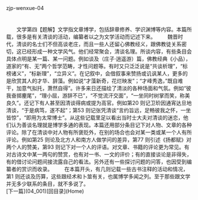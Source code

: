  <meta HTTP-EQUIV="Content-Type" CONTENT="text/html; charset=utf-8">
zjp-wenxue-04
<h1 class="break"></h1>
　　文学第四【题解】文学指文章博学，包括辞章修养、学识渊博等内容。本篇所载，很多是有关清谈的活动，编纂者以之为文学活动而记述下来。
　　魏晋时代，清谈的名士们不但高谈老庄，而且一些人还留心佛教经义，跟佛教徒关系密切，这已经形成一种文学风气。他们经常聚会，清谈名理。所谈内容，有些条目会具体点明是某一篇、某一问题。例如谈及（庄子·逍遥游）篇，佛教经典《小品），道家的“有、无”两个哲学范畴，才性问题等。有时又只泛泛说是“共谈析理”，“标榜诸义”，“标新理”，“立异义”。在记叙中，会借叙事来赞扬或讥讽某人，更多的是欣赏其人的才华、辞藻。例如说“才藻新奇，花烂映发”；“才峰秀逸，”既自难干，加意气拟托，萧然自得”。许多来日还描绘了清淡的各种场面和气氛。例如“彼我奋掷麈尾”，“理小屈，游辞不已”，“不觉流汗交面”，“一坐同时树掌而笑，称美良久”。还记下有人甚至因清谈得病或提为高官。例如第20 则记卫玠因通宵达旦地清谈，“于是病笃，遂不起”；第53 则记张凭清谈“言约旨远，足畅彼我之怀，一坐皆惊”，“即用为太常博士”。从这些记载里足以看出当时士大夫对清谈的迷恋，他们认为善谈名理就是博学多通的表现。本篇还用部分条目记下对人物、文章的各种评论。除了在清谈中对人物有所褒贬外，在别的场合也会对某一类或某一个人有所评论。例如第25 则论及北方人和南方人做学问的差异，第77 则引述《扬都赋》对两个人的赞美，第93 则记下对一个人的评语。对文章、书籍的评论更为常见。有对古诗文中某一两句的赞赏，也有对一书、一文的评价；有的直接谈论是非得失，有的借讨论问题间接流露自己的看法。另外还有一些探讨问题的问答，也因受到编纂者的赏识而收录。
　　在本篇开头，有几则记载一些古书注释的活动和情况，第1 则还谈及历算，这些跟经术和卜筮有关，也属博学多闻之列。至于那些跟文学并无多少联系的条目，就不多说了。
<br>[下一篇](04_001)[回目录](Home)

